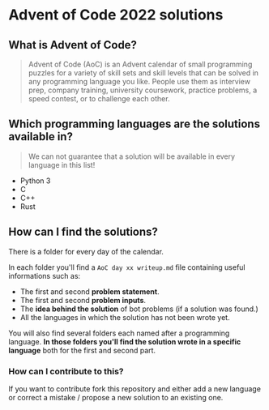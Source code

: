 # Advent of Code 2022 solutions

## What is Advent of Code?

> Advent of Code (AoC) is an Advent calendar of small programming puzzles for a variety of skill sets and skill levels that can be solved in any programming language you like. People use them as interview prep, company training, university coursework, practice problems, a speed contest, or to challenge each other.

## Which programming languages are the solutions available in?

> We can not guarantee that a solution will be available in every language in this list!

- Python 3
- C
- C++
- Rust

## How can I find the solutions?

There is a folder for every day of the calendar.

In each folder you'll find a `AoC day xx writeup.md` file containing useful informations such as:

- The first and second **problem statement**.
- The first and second **problem inputs**.
- The **idea behind the solution** of bot problems (if a solution was found.)
- All the languages in which the solution has not been wrote yet.

You will also find several folders each named after a programming language. **In those folders you'll find the solution wrote in a specific language** both for the first and second part.

### How can I contribute to this?

If you want to contribute fork this repository and either add a new language or correct a mistake / propose a new solution to an existing one.
